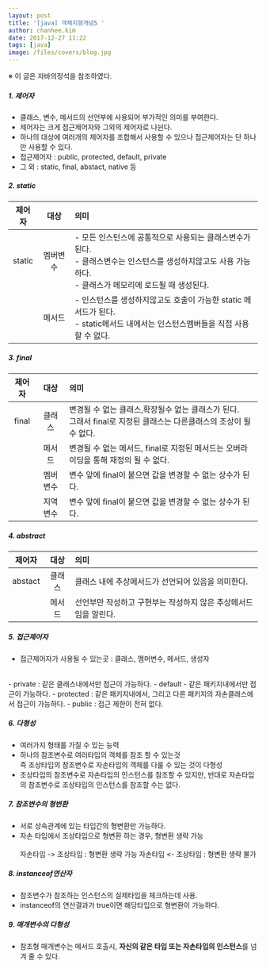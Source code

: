```yaml
---
layout: post
title: '[java] 객체지향개념5 '
author: chanhee.kim
date: 2017-12-27 11:22
tags: [java]
image: /files/covers/blog.jpg
---
```


※ 이 글은 자바의정석을 참조하였다.

##### 1. 제어자
 - 클래스, 변수, 메서드의 선언부에 사용되어 부가적인 의미를 부여한다.
 - 제어자는 크게 접근제어자와 그외의 제어자로 나뉜다.
 - 하나의 대상에 여러개의 제어자를 조합해서 사용할 수 있으나 접근제어자는 단 하나만 사용할 수 있다.
 - 접근제어자 : public, protected, default, private
 - 그     외 : static, final, abstact, native 등

##### 2. static

| 제어자 | 대상 |의미|
|:---:|:---:|:---|
|static|멤버변수| - 모든 인스턴스에 공통적으로 사용되는 클래스변수가 된다.<br> - 클래스변수는 인스턴스를 생성하지않고도 사용 가능하다.<br> - 클래스가 메모리에 로드될 때 생성된다.|
||메서드|- 인스턴스를 생성하지않고도 호출이 가능한 static 메서드가 된다. <br>- static메서드 내에서는 인스턴스멤버들을 직접 사용할 수 없다.|

##### 3. final

| 제어자 | 대상 |의미|
|:---:|:---:|:---|
|final|클래스|변경될 수 없는 클래스,확장될수 없는 클래스가 된다.<br> 그래서 final로 지정된 클래스는 다른클래스의 조상이 될 수 없다.|
||메서드|변경될 수 없는 메서드, final로 지정된 메서드는 오버라이딩을 통해 재정의 될 수 없다.|
||멤버변수|변수 앞에 final이 붙으면 값을 변경할 수 없는 상수가 된다.|
||지역변수|변수 앞에 final이 붙으면 값을 변경할 수 없는 상수가 된다.|

##### 4. abstract

| 제어자 | 대상 |의미|
|:---:|:---:|:---|
|abstact|클래스|클래스 내에 추상메서드가 선언되어 있음을 의미한다.|
||메서드|선언부만 작성하고 구현부는 작성하지 않은 추상메서드임을 알린다.|


##### 5. 접근제어자
 - 접근제어자가 사용될 수 있는곳 : 클래스, 멤머변수, 메서드, 생성자
<br>
 - private : 같은 클래스내에서만 접근이 가능하다.
 - default - 같은 패키지내에서만 접근이 가능하다.
 - protected : 같은 패키지내에서, 그리고 다른 패키지의 자손클래스에서 접근이 가능하다.
 - public : 접근 제한이 전혀 없다.

##### 6. 다형성
 - 여러가지 형태를 가질 수 있는 능력
 - 하나의 참조변수로 여러타입의 객체를 참조 할 수 있는것<br>
 즉 조상타입의 참조변수로 자손타입의 객체를 다룰 수 있는 것이 다형성
 - 조상타입의 참조변수로 자손타입의 인스턴스를 참조할 수 있지만, 반대로 자손타입의 참조변수로 조상타입의 인스턴스를 참조할 수는 없다.

##### 7. 참조변수의 형변환
 - 서로 상속관계에 있는 타입간의 형변환만 가능하다.
 - 자손 타입에서 조상타입으로 형변환 하는 경우, 형변환 생략 가능<br><br>
 자손타입 -> 조상타입 : 형변환 생략 가능
 자손타입 <- 조상타입 : 형변환 생략 불가

##### 8. instanceof연산자
 - 참조변수가 참조하는 인스턴스의 실제타입을 체크하는데 사용.
 - instanceof의 연산결과가 true이면 해당타입으로 형변환이 가능하다.

##### 9. 매개변수의 다형성
 - 참조형 매개변수는 메서드 호출시, **자신의 같은 타입 또는 자손타입의 인스턴스**를 넘겨 줄 수 있다.
